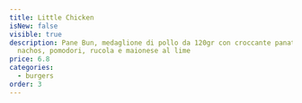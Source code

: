 ```yaml
---
title: Little Chicken
isNew: false
visible: true
description: Pane Bun, medaglione di pollo da 120gr con croccante panatura ai
  nachos, pomodori, rucola e maionese al lime
price: 6.8
categories:
  - burgers
order: 3
---
```

